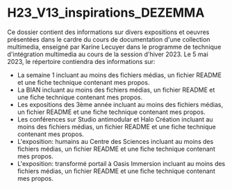 # H23_V13_inspirations_DEZEMMA

Ce dossier contient des informations sur divers expositions et oeuvres présentées dans le cardre du cours de documentation d'une collection multimedia, enseigné par Karine Lecuyer dans le programme de technique d'intégration multimedia au cours de la session d'hiver 2023. Le 5 mai 2023, le répertoire contiendra des informations sur:
- La semaine 1 incluant au moins des fichiers médias, un fichier README et une fiche technique contenant mes propos.
- La BIAN incluant au moins des fichiers médias, un fichier README et une fiche technique contenant mes propos.
- Les expositions des 3ème année incluant au moins des fichiers médias, un fichier README et une fiche technique contenant mes propos.
- Les conférences sur Studio antimodular et Halo Création incluant au moins des fichiers médias, un fichier README et une fiche technique contenant mes propos.
- L'exposition: humains au Centre des Sciences incluant au moins des fichiers médias, un fichier README et une fiche technique contenant mes propos.
- L'exposition: transformé portail à Oasis Immersion incluant au moins des fichiers médias, un fichier README et une fiche technique contenant mes propos.
